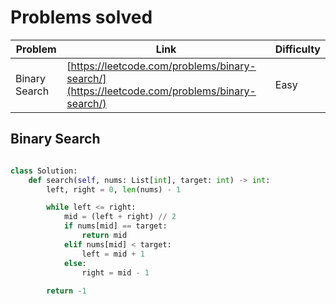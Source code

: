# Problems solved

| Problem | Link | Difficulty |
|---------|------|------------|
| Binary Search | [https://leetcode.com/problems/binary-search/](https://leetcode.com/problems/binary-search/) | Easy |

## Binary Search

```py

class Solution:
    def search(self, nums: List[int], target: int) -> int:
        left, right = 0, len(nums) - 1

        while left <= right:
            mid = (left + right) // 2
            if nums[mid] == target:
                return mid
            elif nums[mid] < target:
                left = mid + 1
            else:
                right = mid - 1
        
        return -1 
```
